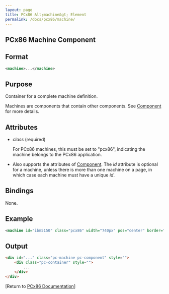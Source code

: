 ```yaml
---
layout: page
title: PCx86 &lt;machine&gt; Element
permalink: /docs/pcx86/machine/
---
```


PCx86 Machine Component
-----------------------

Format
------

```xml
<machine>...</machine>
```

Purpose
-------

Container for a complete machine definition.

Machines are components that contain other components. See [Component](/docs/pcx86/component/) for more details.

Attributes
----------

 * *class* (required)
 
	For PCx86 machines, this must be set to "pcx86", indicating the machine belongs to the PCx86 application.
	
 * Also supports the attributes of [Component](/docs/pcx86/component/). The *id* attribute is optional for a machine,
unless there is more than one machine on a page, in which case each machine must have a unique *id*.

Bindings
--------

None.

Example
-------

```xml
<machine id="ibm5150" class="pcx86" width="740px" pos="center" border="1" style="background-color:#FAEBD7">...</machine>
```

Output
------

```html
<div id="..." class="pc-machine pc-component" style="">
    <div class="pc-container" style="">
        ...
    </div>
</div>
```

[Return to [PCx86 Documentation](..)]
